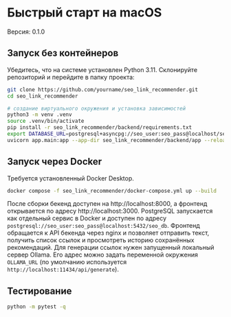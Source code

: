 # Быстрый старт на macOS

Версия: 0.1.0

## Запуск без контейнеров

Убедитесь, что на системе установлен Python 3.11.
Склонируйте репозиторий и перейдите в папку проекта:

```bash
git clone https://github.com/yourname/seo_link_recommender.git
cd seo_link_recommender
```

```bash
# создание виртуального окружения и установка зависимостей
python3 -m venv .venv
source .venv/bin/activate
pip install -r seo_link_recommender/backend/requirements.txt
export DATABASE_URL=postgresql+asyncpg://seo_user:seo_pass@localhost/seo_db
uvicorn app.main:app --app-dir seo_link_recommender/backend/app --reload
```

## Запуск через Docker

Требуется установленный Docker Desktop.

```bash
docker compose -f seo_link_recommender/docker-compose.yml up --build
```

После сборки бекенд доступен на http://localhost:8000, а фронтенд
открывается по адресу http://localhost:3000. PostgreSQL запускается как
отдельный сервис в Docker и доступен по адресу
`postgresql://seo_user:seo_pass@localhost:5432/seo_db`.
Фронтенд обращается к API бекенда через nginx и позволяет отправить текст,
получить список ссылок и просмотреть историю сохранённых рекомендаций.
Для генерации ссылок нужен запущенный локальный сервер Ollama. Его адрес можно
задать переменной окружения `OLLAMA_URL` (по умолчанию используется
`http://localhost:11434/api/generate`).

## Тестирование

```bash
python -m pytest -q
```
